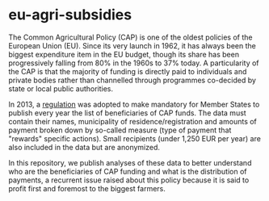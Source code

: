 # eu-agri-subsidies

The Common Agricultural Policy (CAP) is one of the oldest policies of the European Union (EU). Since its very launch in 1962, it has always been the biggest expenditure item in the EU budget, though its share has been progressively falling from 80% in the 1960s to 37% today. A particularity of the CAP is that the majority of funding is directly paid to individuals and private bodies rather than channelled through programmes co-decided by state or local public authorities.

In 2013, a [regulation](https://eur-lex.europa.eu/legal-content/EN/TXT/HTML/?uri=CELEX:32013R1306&from=en#d1382e5646-549-1) was adopted to make mandatory for Member States to publish every year the list of beneficiaries of CAP funds. The data must contain their names, municipality of residence/registration and amounts of payment broken down by so-called measure (type of payment that "rewards" specific actions). Small recipients (under 1,250 EUR per year) are also included in the data but are anonymized.

In this repository, we publish analyses of these data to better understand who are the beneficiaries of CAP funding and what is the distribution of payments, a recurrent issue raised about this policy because it is said to profit first and foremost to the biggest farmers.
